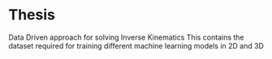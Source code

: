 # Thesis
Data Driven approach for solving Inverse Kinematics 
This contains the dataset required for training different machine learning models in 2D and 3D
